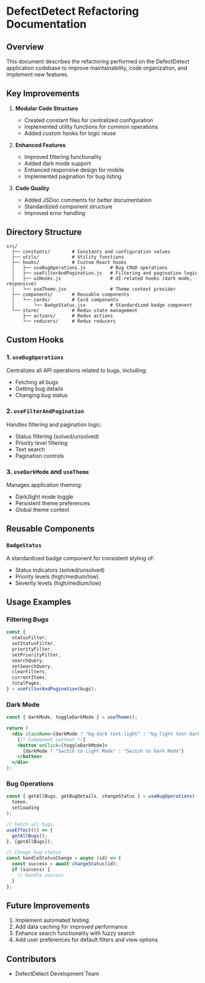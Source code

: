 # DefectDetect Refactoring Documentation

## Overview

This document describes the refactoring performed on the DefectDetect application codebase to improve maintainability, code organization, and implement new features.

## Key Improvements

1. **Modular Code Structure**

   - Created constant files for centralized configuration
   - Implemented utility functions for common operations
   - Added custom hooks for logic reuse

2. **Enhanced Features**

   - Improved filtering functionality
   - Added dark mode support
   - Enhanced responsive design for mobile
   - Implemented pagination for bug listing

3. **Code Quality**
   - Added JSDoc comments for better documentation
   - Standardized component structure
   - Improved error handling

## Directory Structure

```
src/
  ├── constants/        # Constants and configuration values
  ├── utils/            # Utility functions
  ├── hooks/            # Custom React hooks
  │   ├── useBugOperations.js         # Bug CRUD operations
  │   ├── useFilterAndPagination.js   # Filtering and pagination logic
  │   ├── uiHooks.js                  # UI-related hooks (dark mode, responsive)
  │   └── useTheme.jsx                # Theme context provider
  ├── components/       # Reusable components
  │   └── cards/        # Card components
  │       └── BadgeStatus.jsx         # Standardized badge component
  └── store/            # Redux state management
      ├── actions/      # Redux actions
      └── reducers/     # Redux reducers
```

## Custom Hooks

### 1. `useBugOperations`

Centralizes all API operations related to bugs, including:

- Fetching all bugs
- Getting bug details
- Changing bug status

### 2. `useFilterAndPagination`

Handles filtering and pagination logic:

- Status filtering (solved/unsolved)
- Priority level filtering
- Text search
- Pagination controls

### 3. `useDarkMode` and `useTheme`

Manages application theming:

- Dark/light mode toggle
- Persistent theme preferences
- Global theme context

## Reusable Components

### `BadgeStatus`

A standardized badge component for consistent styling of:

- Status indicators (solved/unsolved)
- Priority levels (high/medium/low)
- Severity levels (high/medium/low)

## Usage Examples

### Filtering Bugs

```jsx
const {
  statusFilter,
  setStatusFilter,
  priorityFilter,
  setPriorityFilter,
  searchQuery,
  setSearchQuery,
  clearFilters,
  currentItems,
  totalPages,
} = useFilterAndPagination(bugs);
```

### Dark Mode

```jsx
const { darkMode, toggleDarkMode } = useTheme();

return (
  <div className={darkMode ? "bg-dark text-light" : "bg-light text-dark"}>
    {/* Component content */}
    <button onClick={toggleDarkMode}>
      {darkMode ? "Switch to Light Mode" : "Switch to Dark Mode"}
    </button>
  </div>
);
```

### Bug Operations

```jsx
const { getAllBugs, getBugDetails, changeStatus } = useBugOperations(
  token,
  setLoading
);

// Fetch all bugs
useEffect(() => {
  getAllBugs();
}, [getAllBugs]);

// Change bug status
const handleStatusChange = async (id) => {
  const success = await changeStatus(id);
  if (success) {
    // Handle success
  }
};
```

## Future Improvements

1. Implement automated testing
2. Add data caching for improved performance
3. Enhance search functionality with fuzzy search
4. Add user preferences for default filters and view options

## Contributors

- DefectDetect Development Team

